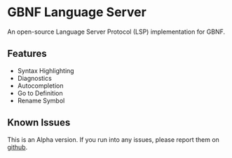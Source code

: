# GBNF Language Server

An open-source Language Server Protocol (LSP) implementation for GBNF.

## Features

- Syntax Highlighting
- Diagnostics
- Autocompletion
- Go to Definition
- Rename Symbol

## Known Issues

This is an Alpha version. If you run into any issues, please report them on [github](https://github.com/ReinderVosDeWael/gbnf-lsp/).
